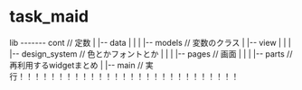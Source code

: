 # task_maid


lib ------- cont            // 定数
        |
        |-- data
        |     |
        |     |-- models    // 変数のクラス
        |
        |-- view
        |     |
        |     |-- design_system     // 色とかフォントとか
        |     |
        |     |-- pages             // 画面
        |     |
        |     |-- parts             // 再利用するwidgetまとめ
        |
        |-- main    // 実行！！！！！！！！！！！！！！！！！！！！！！！！！！！！
